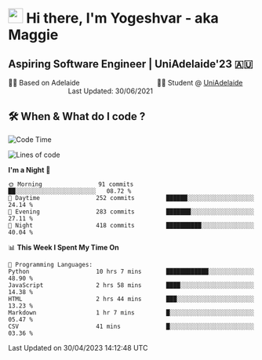 <h1><img src="https://emojis.slackmojis.com/emojis/images/1531849430/4246/blob-sunglasses.gif?1531849430" width="30"/> Hi there, I'm Yogeshvar - aka Maggie</h1>

## Aspiring Software Engineer | UniAdelaide'23 🇦🇺  
🏂🏻  Based on Adelaide &nbsp;&nbsp;&nbsp;&nbsp;&nbsp;&nbsp;&nbsp;&nbsp;&nbsp;&nbsp;&nbsp;&nbsp;&nbsp;&nbsp;&nbsp;&nbsp;&nbsp;&nbsp;&nbsp;&nbsp;&nbsp;&nbsp;&nbsp;&nbsp;&nbsp;&nbsp;&nbsp;&nbsp;&nbsp;&nbsp;&nbsp;&nbsp;&nbsp;&nbsp;&nbsp;&nbsp;&nbsp;&nbsp;&nbsp;👨‍💻 Student @ [UniAdelaide](https://www.adelaide.edu.au)   &nbsp;&nbsp;&nbsp;&nbsp;&nbsp;&nbsp;&nbsp;&nbsp;&nbsp;&nbsp;&nbsp;&nbsp;&nbsp;&nbsp;&nbsp;&nbsp;&nbsp;&nbsp;&nbsp;&nbsp;&nbsp;&nbsp;&nbsp;&nbsp;&nbsp;&nbsp;&nbsp;&nbsp;&nbsp;&nbsp;&nbsp;Last Updated: 30/06/2021

## 🛠 When & What do I code ?  

<!--START_SECTION:waka-->
![Code Time](http://img.shields.io/badge/Code%20Time-2%2C117%20hrs%2028%20mins-blue)

![Lines of code](https://img.shields.io/badge/From%20Hello%20World%20I%27ve%20Written-3.5%20million%20lines%20of%20code-blue)

**I'm a Night 🦉** 

```text
🌞 Morning                91 commits          ██░░░░░░░░░░░░░░░░░░░░░░░   08.72 % 
🌆 Daytime                252 commits         ██████░░░░░░░░░░░░░░░░░░░   24.14 % 
🌃 Evening                283 commits         ███████░░░░░░░░░░░░░░░░░░   27.11 % 
🌙 Night                  418 commits         ██████████░░░░░░░░░░░░░░░   40.04 % 
```


📊 **This Week I Spent My Time On** 

```text
💬 Programming Languages: 
Python                   10 hrs 7 mins       ████████████░░░░░░░░░░░░░   48.90 % 
JavaScript               2 hrs 58 mins       ████░░░░░░░░░░░░░░░░░░░░░   14.38 % 
HTML                     2 hrs 44 mins       ███░░░░░░░░░░░░░░░░░░░░░░   13.23 % 
Markdown                 1 hr 7 mins         █░░░░░░░░░░░░░░░░░░░░░░░░   05.47 % 
CSV                      41 mins             █░░░░░░░░░░░░░░░░░░░░░░░░   03.36 % 
```


 Last Updated on 30/04/2023 14:12:48 UTC
<!--END_SECTION:waka-->

